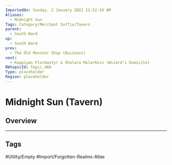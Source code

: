 ```yaml
---
ImportedOn: Sunday, 2 January 2022 11:52:34 AM
Aliases:
  - Midnight Sun
Tags: Category/Merchant Suffix/Tavern
parent:
  - South Ward
up:
  - South Ward
prev:
  - The Old Monster Shop (Business)
next:
  - Kappiyan Flurmastyr & Shalara Malarkkin (Wizard's Domicile)
RWtopicId: Topic_469
Type: placeholder
Region: placeholder
---
```

# Midnight Sun (Tavern)
## Overview

---
## Tags
#Utility/Empty #Import/Forgotten-Realms-Atlas

